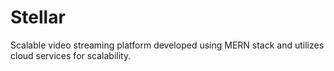 # Stellar
Scalable video streaming platform developed using MERN stack and utilizes cloud services for scalability.
